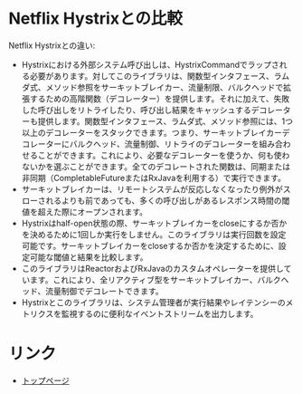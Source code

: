 Netflix Hystrixとの比較
======================

Netflix Hystrixとの違い:

- Hystrixにおける外部システム呼び出しは、HystrixCommandでラップされる必要があります。対してこのライブラリは、関数型インタフェース、ラムダ式、メソッド参照をサーキットブレイカー、流量制限、バルクヘッドで拡張するための高階関数（デコレーター）を提供します。それに加えて、失敗した呼び出しをリトライしたり、呼び出し結果をキャッシュするデコレーターも提供します。関数型インタフェース、ラムダ式、メソッド参照には、1つ以上のデコレーターをスタックできます。つまり、サーキットブレイカーデコレーターにバルクヘッド、流量制御、リトライのデコレーターを組み合わせることができます。これにより、必要なデコレーターを使うか、何も使わないかを選ぶことができます。全てのデコレートされた関数は、同期または非同期（CompletableFutureまたはRxJavaを利用する）で実行できます。
- サーキットブレイカーは、リモートシステムが反応しなくなったり例外がスローされるよりも前であっても、多くの呼び出しがあるレスポンス時間の閾値を超えた際にオープンされます。
- Hystrixはhalf-open状態の際、サーキットブレイカーをcloseにするか否かを決めるために1回しか実行をしません。このライブラリは実行回数を設定可能です。サーキットブレイカーをcloseするか否かを決定するために、設定可能な閾値と結果を比較します。
- このライブラリはReactorおよびRxJavaのカスタムオペレーターを提供しています。これにより、全リアクティブ型をサーキットブレイカー、バルクヘッド、流量制御でデコレートできます。
- Hystrixとこのライブラリは、システム管理者が実行結果やレイテンシーのメトリクスを監視するのに便利なイベントストリームを出力します。

# リンク
- [トップページ](../index.md)
